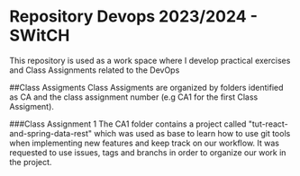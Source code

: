 # Repository Devops 2023/2024 - SWitCH

This repository is used as a work space where I develop practical exercises and  Class Assignments related to the DevOps  

##Class Assigments
Class Assigments are organized by folders identified as CA and the class assignment number (e.g CA1 for the first Class Assigment).

###Class Assignment 1
The CA1 folder contains a project called "tut-react-and-spring-data-rest" which was used as base to learn how to use git tools when implementing new features and keep track on our workflow. It was requested to use issues, tags and branchs in order to organize our work in the project. 
